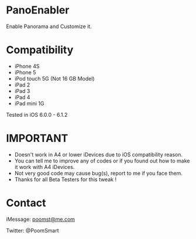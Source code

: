 PanoEnabler
===========

Enable Panorama and Customize it.

Compatibility
===========

- iPhone 4S
- iPhone 5
- iPod touch 5G (Not 16 GB Model)
- iPad 2
- iPad 3
- iPad 4
- iPad mini 1G

Tested in iOS 6.0.0 - 6.1.2

IMPORTANT
===========

- Doesn't work in A4 or lower iDevices due to iOS compatibility reason.
- You can tell me to improve any of codes or if you found out how to make it work with A4 iDevices.
- Not very good code may cause bug(s), report to me if you face them.
- Thanks for all Beta Testers for this tweak !

Contact
===========

iMessage: poomst@me.com

Twitter: @PoomSmart
